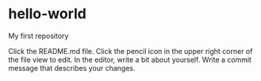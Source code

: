 # hello-world
My first repository

Click the README.md file.
Click the
pencil icon in the upper right corner of the file view to edit.
In the editor, write a bit about yourself.
Write a commit message that describes your changes.


